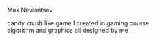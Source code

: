 Max Neviantsev  
  
candy crush like game I created in gaming course  
algorithm and graphics all designed by me  
  
